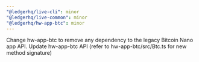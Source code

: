 ```yaml
---
"@ledgerhq/live-cli": minor
"@ledgerhq/live-common": minor
"@ledgerhq/hw-app-btc": minor
---
```


Change hw-app-btc to remove any dependency to the legacy Bitcoin Nano app API. Update hw-app-btc API (refer to hw-app-btc/src/Btc.ts for new method signature)
